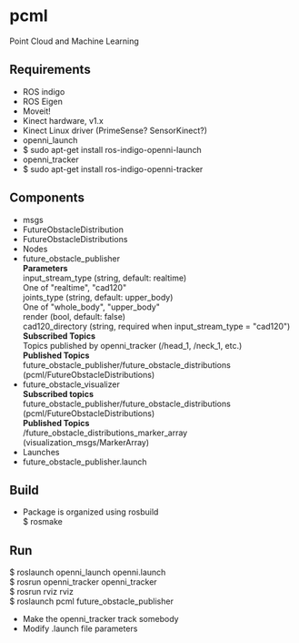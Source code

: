 # pcml
Point Cloud and Machine Learning

## Requirements
* ROS indigo
* ROS Eigen
* Moveit!
* Kinect hardware, v1.x
* Kinect Linux driver (PrimeSense? SensorKinect?)
* openni_launch
 * $ sudo apt-get install ros-indigo-openni-launch
* openni_tracker
 * $ sudo apt-get install ros-indigo-openni-tracker

## Components
* msgs
 * FutureObstacleDistribution
 * FutureObstacleDistributions
* Nodes
 * future_obstacle_publisher  
     **Parameters**  
       input_stream_type (string, default: realtime)  
         One of "realtime", "cad120"  
       joints_type (string, default: upper_body)  
         One of "whole_body", "upper_body"  
       render (bool, default: false)  
       cad120_directory (string, required when input_stream_type = "cad120")  
     **Subscribed Topics**  
       Topics published by openni_tracker (/head_1, /neck_1, etc.)  
     **Published Topics**  
       future_obstacle_publisher/future_obstacle_distributions (pcml/FutureObstacleDistributions)
 * future_obstacle_visualizer  
     **Subscribed topics**  
       future_obstacle_publisher/future_obstacle_distributions (pcml/FutureObstacleDistributions)  
     **Published Topics**  
       /future_obstacle_distributions_marker_array (visualization_msgs/MarkerArray)
* Launches
 * future_obstacle_publisher.launch

## Build
* Package is organized using rosbuild  
  $ rosmake

## Run
$ roslaunch openni_launch openni.launch  
$ rosrun openni_tracker openni_tracker  
$ rosrun rviz rviz  
$ roslaunch pcml future_obstacle_publisher  
 * Make the openni_tracker track somebody
 * Modify .launch file parameters
